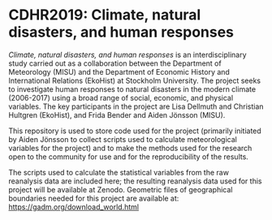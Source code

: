 # CDHR2019: Climate, natural disasters, and human responses

*Climate, natural disasters, and human responses* is an interdisciplinary study carried out as a collaboration between the Department of Meteorology (MISU) and the Department of Economic History and International Relations (EkoHist) at Stockholm University. The project seeks to investigate human responses to natural disasters in the modern climate (2006-2017) using a broad range of social, economic, and physical variables. The key participants in the project are Lisa Dellmuth and Christian Hultgren (EkoHist), and Frida Bender and Aiden Jönsson (MISU).

This repository is used to store code used for the project (primarily initiated by Aiden Jönsson to collect scripts used to calculate meteorological variables for the project) and to make the methods used for the research open to the community for use and for the reproducibility of the results.

The scripts used to calculate the statistical variables from the raw reanalysis data are included here; the resulting reanalysis data used for this project will be available at Zenodo. Geometric files of geographical boundaries needed for this project are available at: https://gadm.org/download_world.html
